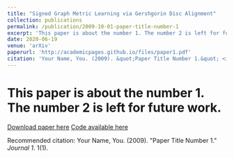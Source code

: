 ```yaml
---
title: "Signed Graph Metric Learning via Gershgorin Disc Alignment"
collection: publications
permalink: /publication/2009-10-01-paper-title-number-1
excerpt: 'This paper is about the number 1. The number 2 is left for future work.'
date: 2020-06-19
venue: 'arXiv'
paperurl: 'http://academicpages.github.io/files/paper1.pdf'
citation: 'Your Name, You. (2009). &quot;Paper Title Number 1.&quot; <i>Journal 1</i>. 1(1).'
---
```

# This paper is about the number 1. The number 2 is left for future work.

[Download paper here](http://academicpages.github.io/files/paper1.pdf)
[Code available here](https://github.com/bobchengyang/SGML)

Recommended citation: Your Name, You. (2009). "Paper Title Number 1." <i>Journal 1</i>. 1(1).
